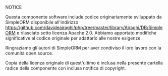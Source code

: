 NOTICE

Questa componente software include codice originariamente sviluppato da SimpleORM disponibile all'indirizzo https://github.com/davideairaghi/php/tree/master/library/Airaghi/DB/SimpleORM e rilasciato sotto licenza Apache 2.0. Abbiamo apportato modifiche significative al codice originale per adattarlo alle nostre esigenze.

Ringraziamo gli autori di SimpleORM per aver condiviso il loro lavoro con la comunità open source.

Copia della licenza originale di quest'ultimo è inclusa nella presente cartella radice della componente con inclusa notifica di copyright.
